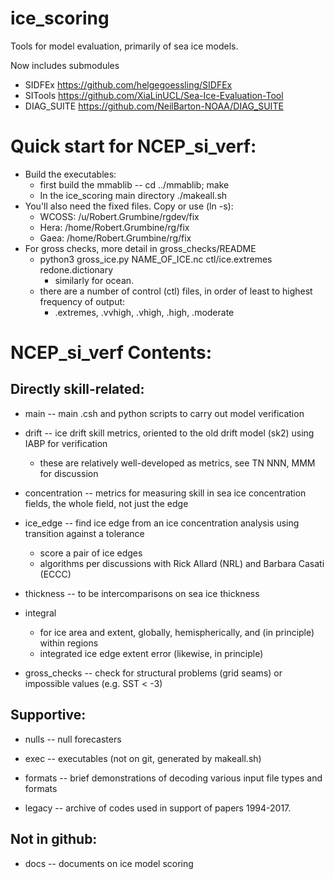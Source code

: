 # ice_scoring
Tools for model evaluation, primarily of sea ice models.

Now includes submodules
* SIDFEx https://github.com/helgegoessling/SIDFEx
* SITools https://github.com/XiaLinUCL/Sea-Ice-Evaluation-Tool
* DIAG_SUITE https://github.com/NeilBarton-NOAA/DIAG_SUITE

# Quick start for NCEP_si_verf:
* Build the executables:
  * first build the mmablib -- cd ../mmablib; make
  * In the ice_scoring main directory ./makeall.sh
* You'll also need the fixed files. Copy or use (ln -s):
  * WCOSS: /u/Robert.Grumbine/rgdev/fix
  * Hera:  /home/Robert.Grumbine/rg/fix
  * Gaea:  /home/Robert.Grumbine/rg/fix
* For gross checks, more detail in gross_checks/README
  * python3 gross_ice.py   NAME_OF_ICE.nc   ctl/ice.extremes   redone.dictionary
    * similarly for ocean.
  * there are a number of control (ctl) files, in order of least to highest frequency of output:
    * .extremes, .vvhigh, .vhigh, .high, .moderate

# NCEP_si_verf Contents:

## Directly skill-related:

* main -- main .csh and python scripts to carry out model verification

* drift -- ice drift skill metrics, oriented to the old drift model (sk2) using IABP for verification
  * these are relatively well-developed as metrics, see TN NNN, MMM for discussion

* concentration -- metrics for measuring skill in sea ice concentration fields, the whole field, not just the edge

* ice_edge -- find ice edge from an ice concentration analysis using transition
              against a tolerance
  * score a pair of ice edges
  * algorithms per discussions with Rick Allard (NRL) and Barbara Casati (ECCC)

* thickness -- to be intercomparisons on sea ice thickness

* integral
  * for ice area and extent, globally, hemispherically, and (in principle) within regions
  * integrated ice edge extent error (likewise, in principle)

* gross_checks -- check for structural problems (grid seams) or impossible values (e.g. SST < -3)


## Supportive:

* nulls   -- null forecasters

* exec    -- executables (not on git, generated by makeall.sh)

* formats -- brief demonstrations of decoding various input file types and formats

* legacy  -- archive of codes used in support of papers 1994-2017.

## Not in github:

* docs -- documents on ice model scoring

